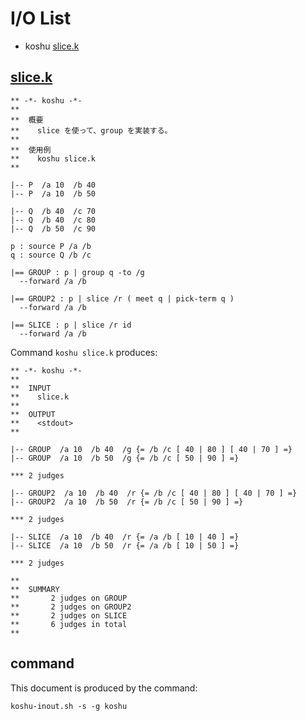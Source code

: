 # I/O List

- koshu [slice.k](#slicek)



## [slice.k](slice.k)

```
** -*- koshu -*-
**
**  概要
**    slice を使って、group を実装する。
**
**  使用例
**    koshu slice.k
**

|-- P  /a 10  /b 40
|-- P  /a 10  /b 50

|-- Q  /b 40  /c 70
|-- Q  /b 40  /c 80
|-- Q  /b 50  /c 90

p : source P /a /b
q : source Q /b /c

|== GROUP : p | group q -to /g
  --forward /a /b

|== GROUP2 : p | slice /r ( meet q | pick-term q )
  --forward /a /b

|== SLICE : p | slice /r id
  --forward /a /b
```

Command `koshu slice.k` produces:

```
** -*- koshu -*-
**
**  INPUT
**    slice.k
**
**  OUTPUT
**    <stdout>
**

|-- GROUP  /a 10  /b 40  /g {= /b /c [ 40 | 80 ] [ 40 | 70 ] =}
|-- GROUP  /a 10  /b 50  /g {= /b /c [ 50 | 90 ] =}

*** 2 judges

|-- GROUP2  /a 10  /b 40  /r {= /b /c [ 40 | 80 ] [ 40 | 70 ] =}
|-- GROUP2  /a 10  /b 50  /r {= /b /c [ 50 | 90 ] =}

*** 2 judges

|-- SLICE  /a 10  /b 40  /r {= /a /b [ 10 | 40 ] =}
|-- SLICE  /a 10  /b 50  /r {= /a /b [ 10 | 50 ] =}

*** 2 judges

**
**  SUMMARY
**       2 judges on GROUP
**       2 judges on GROUP2
**       2 judges on SLICE
**       6 judges in total
**
```



## command

This document is produced by the command:

```
koshu-inout.sh -s -g koshu
```
